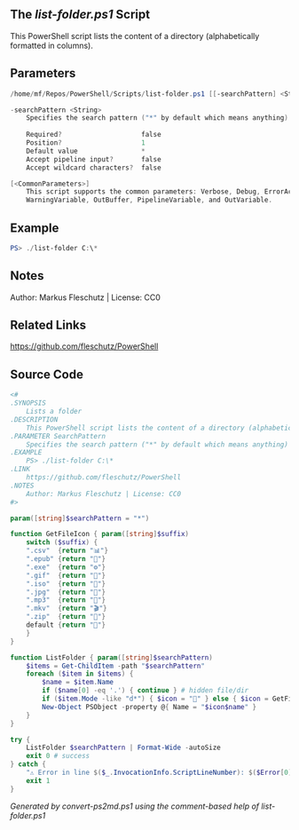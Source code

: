 ## The *list-folder.ps1* Script

This PowerShell script lists the content of a directory (alphabetically formatted in columns).

## Parameters
```powershell
/home/mf/Repos/PowerShell/Scripts/list-folder.ps1 [[-searchPattern] <String>] [<CommonParameters>]

-searchPattern <String>
    Specifies the search pattern ("*" by default which means anything)
    
    Required?                    false
    Position?                    1
    Default value                *
    Accept pipeline input?       false
    Accept wildcard characters?  false

[<CommonParameters>]
    This script supports the common parameters: Verbose, Debug, ErrorAction, ErrorVariable, WarningAction, 
    WarningVariable, OutBuffer, PipelineVariable, and OutVariable.
```

## Example
```powershell
PS> ./list-folder C:\*

```

## Notes
Author: Markus Fleschutz | License: CC0

## Related Links
https://github.com/fleschutz/PowerShell

## Source Code
```powershell
<#
.SYNOPSIS
	Lists a folder
.DESCRIPTION
	This PowerShell script lists the content of a directory (alphabetically formatted in columns).
.PARAMETER SearchPattern
	Specifies the search pattern ("*" by default which means anything)
.EXAMPLE
	PS> ./list-folder C:\*
.LINK
	https://github.com/fleschutz/PowerShell
.NOTES
	Author: Markus Fleschutz | License: CC0
#>

param([string]$searchPattern = "*")

function GetFileIcon { param([string]$suffix)
	switch ($suffix) {
	".csv"	{return "📊"}
	".epub"	{return "📓"}
	".exe"  {return "⚙️"}
	".gif"	{return "📸"}
	".iso"	{return "📀"}
	".jpg"	{return "📸"}
	".mp3"	{return "🎵"}
	".mkv"	{return "🎬"}
	".zip"  {return "🎁"}
	default {return "📄"}
	}
}

function ListFolder { param([string]$searchPattern)
	$items = Get-ChildItem -path "$searchPattern"
	foreach ($item in $items) {
		$name = $item.Name
		if ($name[0] -eq '.') { continue } # hidden file/dir
		if ($item.Mode -like "d*") { $icon = "📂" } else { $icon = GetFileIcon $item.Extension }
		New-Object PSObject -property @{ Name = "$icon$name" }
	}
}

try {
	ListFolder $searchPattern | Format-Wide -autoSize
	exit 0 # success
} catch {
	"⚠️ Error in line $($_.InvocationInfo.ScriptLineNumber): $($Error[0])"
	exit 1
}
```

*Generated by convert-ps2md.ps1 using the comment-based help of list-folder.ps1*
